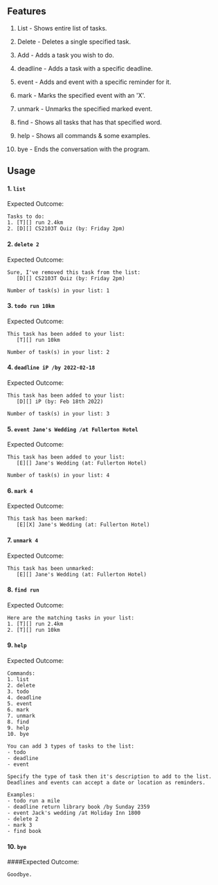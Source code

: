 ## Features 

1. List - Shows entire list of tasks.

2. Delete - Deletes a single specified task.

3. Add - Adds a task you wish to do.

4. deadline - Adds a task with a specific deadline.

5. event - Adds and event with a specific reminder for it.

6. mark - Marks the specified event with an 'X'.

7. unmark - Unmarks the specified marked event.

8. find - Shows all tasks that has that specified word.

9. help - Shows all commands & some examples.

10. bye - Ends the conversation with the program. 

## Usage

#### 1. `list` 

Expected Outcome: 
```
Tasks to do:
1. [T][] run 2.4km
2. [D][] CS2103T Quiz (by: Friday 2pm)
```

#### 2. `delete 2`

Expected Outcome:
```
Sure, I've removed this task from the list:
   [D][] CS2103T Quiz (by: Friday 2pm)
   
Number of task(s) in your list: 1 
```

#### 3. `todo run 10km`

Expected Outcome:
```
This task has been added to your list:
   [T][] run 10km
   
Number of task(s) in your list: 2
```

#### 4. `deadline iP /by 2022-02-18`

Expected Outcome:
```
This task has been added to your list:
   [D][] iP (by: Feb 18th 2022)
   
Number of task(s) in your list: 3
```

#### 5. `event Jane's Wedding /at Fullerton Hotel`

Expected Outcome:
```
This task has been added to your list:
   [E][] Jane's Wedding (at: Fullerton Hotel)
   
Number of task(s) in your list: 4
```

#### 6. `mark 4`

Expected Outcome:
```
This task has been marked:
   [E][X] Jane's Wedding (at: Fullerton Hotel)
```

#### 7. `unmark 4`

Expected Outcome:
```
This task has been unmarked:
   [E][] Jane's Wedding (at: Fullerton Hotel)
```

#### 8. `find run`

Expected Outcome:
```
Here are the matching tasks in your list:
1. [T][] run 2.4km
2. [T][] run 10km
```

#### 9. `help`

Expected Outcome:
```
Commands:
1. list
2. delete
3. todo
4. deadline
5. event
6. mark
7. unmark
8. find
9. help
10. bye

You can add 3 types of tasks to the list:
- todo    
- deadline
- event

Specify the type of task then it's description to add to the list.
Deadlines and events can accept a date or location as reminders.

Examples:
- todo run a mile
- deadline return library book /by Sunday 2359
- event Jack's wedding /at Holiday Inn 1800
- delete 2
- mark 3
- find book
```

#### 10. `bye`

####Expected Outcome:
```
Goodbye. 
```




